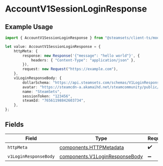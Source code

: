 # AccountV1SessionLoginResponse

## Example Usage

```typescript
import { AccountV1SessionLoginResponse } from "@steamsets/client-ts/models/operations";

let value: AccountV1SessionLoginResponse = {
    httpMeta: {
        response: new Response('{"message": "hello world"}', {
            headers: { "Content-Type": "application/json" },
        }),
        request: new Request("https://example.com"),
    },
    v1LoginResponseBody: {
        dollarSchema: "https://api.steamsets.com/schemas/V1LoginResponseBody.json",
        avatar: "https://steamcdn-a.akamaihd.net/steamcommunity/public/images/avatars/f1/f1a1d2c3d0c9d1e1f2f3f4f5f6f7f8f9.jpg",
        name: "SteamSets",
        sessionToken: "123456",
        steamId: "76561198842603734",
    },
};
```

## Fields

| Field                                                                            | Type                                                                             | Required                                                                         | Description                                                                      |
| -------------------------------------------------------------------------------- | -------------------------------------------------------------------------------- | -------------------------------------------------------------------------------- | -------------------------------------------------------------------------------- |
| `httpMeta`                                                                       | [components.HTTPMetadata](../../models/components/httpmetadata.md)               | :heavy_check_mark:                                                               | N/A                                                                              |
| `v1LoginResponseBody`                                                            | [components.V1LoginResponseBody](../../models/components/v1loginresponsebody.md) | :heavy_minus_sign:                                                               | OK                                                                               |